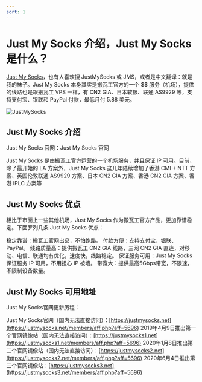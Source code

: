 ```yaml
---
sort: 1
---
```


# Just My Socks 介绍，Just My Socks 是什么？

[Just My Socks](https://justmysocks.net/members/aff.php?aff=5696)，也有人喜欢搜 JustMySocks 或 JMS，或者是中文翻译：就是我的袜子。Just My Socks 本身其实是搬瓦工官方的一个 $$ 服务（机场），提供的线路也是跟搬瓦工 VPS 一样，有 CN2 GIA、日本软银、联通 AS9929 等，支持支付宝、银联和 PayPal 付款，最低月付 5.88 美元。

![JustMySocks](https://image.justmyfreedom.com//static/assets/blog_img/微信截图_20230423155458min.png)


## Just My Socks 介绍
Just My Socks 官网：Just My Socks 官网

Just My Socks 是由搬瓦工官方运营的一个机场服务，并且保证 IP 可用。目前，除了最开始的 LA 方案外，Just My Socks 这几年陆续增加了香港 CMI + NTT 方案、英国伦敦联通 AS9929 方案、日本 CN2 GIA 方案、香港 CN2 GIA 方案、香港 IPLC 方案等


## Just My Socks 优点

相比于市面上一些其他机场，Just My Socks 作为搬瓦工官方产品，更加靠谱稳定。下面罗列几条 Just My Socks 优点：

稳定靠谱：搬瓦工官网出品，不怕跑路。
付款方便：支持支付宝、银联、PayPal。
线路质量高：提供搬瓦工 CN2 GIA 线路，三网 CN2 GIA 直连，对移动、电信、联通均有优化，速度快，线路稳定。
保证服务可用：Just My Socks 保证服务 IP 可用，不用担心 IP 被墙。
带宽大：提供最高5Gbps带宽，不限速，不限制设备数量。

## Just My Socks 可用地址

Just My Socks官网更新历程：

Just My Socks官网（国内无法直接访问）：[https://justmysocks.net](https://justmysocks.net/members/aff.php?aff=5696)
2019年4月9日推出第一个官网镜像站（国内无法直接访问）：[https://justmysocks1.net](https://justmysocks1.net/members/aff.php?aff=5696)
2020年1月8日推出第二个官网镜像站（国内无法直接访问）：[https://justmysocks2.net](https://justmysocks2.net/members/aff.php?aff=5696)
2020年6月4日推出第三个官网镜像站：[https://justmysocks3.net](https://justmysocks3.net/members/aff.php?aff=5696)